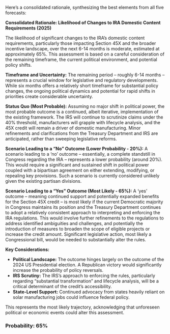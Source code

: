 Here’s a consolidated rationale, synthesizing the best elements from all five forecasts:

**Consolidated Rationale: Likelihood of Changes to IRA Domestic Content Requirements (2025)**

The likelihood of significant changes to the IRA’s domestic content requirements, particularly those impacting Section 45X and the broader incentive landscape, over the next 6-14 months is moderate, estimated at approximately 65%. This assessment is based on a careful consideration of the remaining timeframe, the current political environment, and potential policy shifts.

**Timeframe and Uncertainty:** The remaining period – roughly 6-14 months – represents a crucial window for legislative and regulatory developments. While six months offers a relatively short timeframe for substantial policy changes, the ongoing political dynamics and potential for rapid shifts in priorities create considerable uncertainty.

**Status Quo (Most Probable):**  Assuming no major shift in political power, the most probable outcome is a continued, albeit iterative, implementation of the existing framework. The IRS will continue to scrutinize claims under the 40% threshold, manufacturers will grapple with lifecycle analysis, and the 45X credit will remain a driver of domestic manufacturing.  Minor refinements and clarifications from the Treasury Department and IRS are anticipated, rather than sweeping legislative reforms.

**Scenario Leading to a “No” Outcome (Lower Probability - 20%):** A scenario leading to a ‘no’ outcome – essentially, a complete standstill in Congress regarding the IRA – represents a lower probability (around 20%). This would require a significant and sustained shift in political power coupled with a bipartisan agreement on either extending, modifying, or repealing key provisions. Such a scenario is currently considered unlikely given the existing partisan divisions.

**Scenario Leading to a “Yes” Outcome (Most Likely - 65%):** A ‘yes’ outcome – meaning continued support and potentially expanded benefits for the Section 45X credit – is most likely if the current Democratic majority in Congress maintains its position and the Treasury Department continues to adopt a relatively consistent approach to interpreting and enforcing the IRA regulations. This would involve further refinements to the regulations to address identified ambiguities and challenges, and potentially the introduction of measures to broaden the scope of eligible projects or increase the credit amount.  Significant legislative action, most likely a Congressional bill, would be needed to substantially alter the rules.

**Key Considerations:**

*   **Political Landscape:** The outcome hinges largely on the outcome of the 2024 US Presidential election. A Republican victory would significantly increase the probability of policy reversals.
*   **IRS Scrutiny:** The IRS’s approach to enforcing the rules, particularly regarding “substantial transformation” and lifecycle analysis, will be a critical determinant of the credit’s accessibility.
*   **State-Level Support:** Continued advocacy from states heavily reliant on solar manufacturing jobs could influence federal policy.

This represents the most likely trajectory, acknowledging that unforeseen political or economic events could alter this assessment.

### Probability: 65%